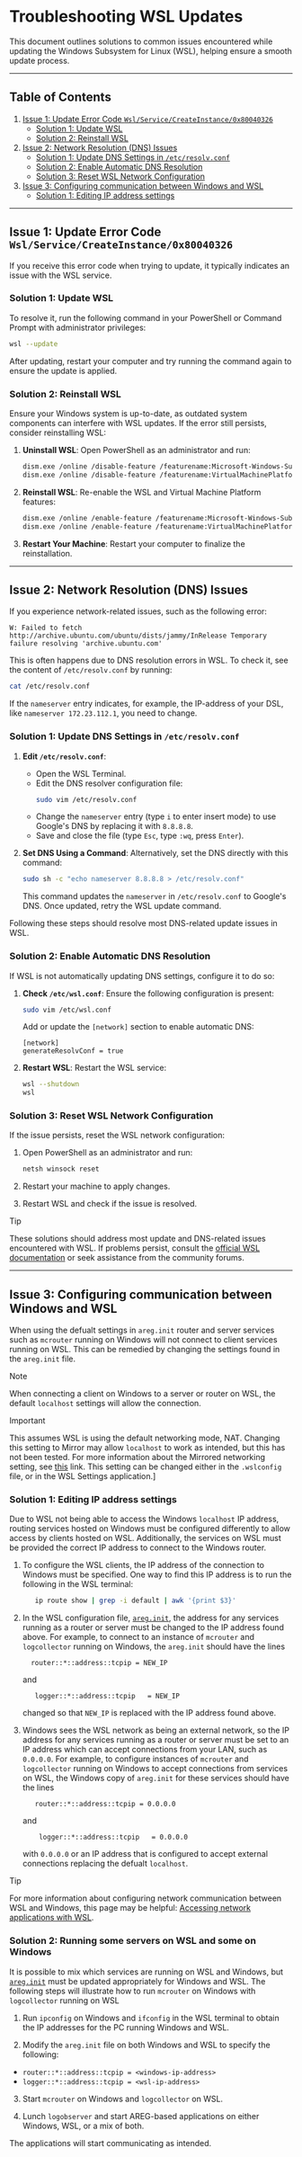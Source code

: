 # Troubleshooting WSL Updates

This document outlines solutions to common issues encountered while updating the Windows Subsystem for Linux (WSL), helping ensure a smooth update process.

---

## Table of Contents
1. [Issue 1: Update Error Code `Wsl/Service/CreateInstance/0x80040326`](#issue-1-update-error-code-wslservicecreateinstance0x80040326)
   - [Solution 1: Update WSL](#solution-1-update-wsl)
   - [Solution 2: Reinstall WSL](#solution-2-reinstall-wsl)
2. [Issue 2: Network Resolution (DNS) Issues](#issue-2-network-resolution-dns-issues)
   - [Solution 1: Update DNS Settings in `/etc/resolv.conf`](#solution-1-update-dns-settings-in-etcresolvconf)
   - [Solution 2: Enable Automatic DNS Resolution](#solution-2-enable-automatic-dns-resolution)
   - [Solution 3: Reset WSL Network Configuration](#solution-3-reset-wsl-network-configuration)
3. [Issue 3: Configuring communication between Windows and WSL](#issue-3-configuring-communication-between-windows-and-wsl)
   - [Solution 1: Editing IP address settings](#solution-1-editing-ip-address-settings)

---

## Issue 1: Update Error Code `Wsl/Service/CreateInstance/0x80040326`
If you receive this error code when trying to update, it typically indicates an issue with the WSL service. 

### Solution 1: Update WSL
To resolve it, run the following command in your PowerShell or Command Prompt with administrator privileges:
```bash
wsl --update
```
After updating, restart your computer and try running the command again to ensure the update is applied.

### Solution 2: Reinstall WSL

Ensure your Windows system is up-to-date, as outdated system components can interfere with WSL updates. If the error still persists, consider reinstalling WSL:

1. **Uninstall WSL**:
   Open PowerShell as an administrator and run:
   ```bash
   dism.exe /online /disable-feature /featurename:Microsoft-Windows-Subsystem-Linux /norestart
   dism.exe /online /disable-feature /featurename:VirtualMachinePlatform /norestart
   ```

2. **Reinstall WSL**:
   Re-enable the WSL and Virtual Machine Platform features:
   ```bash
   dism.exe /online /enable-feature /featurename:Microsoft-Windows-Subsystem-Linux /all /norestart
   dism.exe /online /enable-feature /featurename:VirtualMachinePlatform /all /norestart
   ```

3. **Restart Your Machine**:
   Restart your computer to finalize the reinstallation.

---

## Issue 2: Network Resolution (DNS) Issues

If you experience network-related issues, such as the following error:
```plaintext
W: Failed to fetch http://archive.ubuntu.com/ubuntu/dists/jammy/InRelease Temporary failure resolving 'archive.ubuntu.com'
```
This is often happens due to DNS resolution errors in WSL. To check it, see the content of `/etc/resolv.conf` by running:
```bash
cat /etc/resolv.conf
```
If the `nameserver` entry indicates, for example, the IP-address of your DSL, like `nameserver 172.23.112.1`, you need to change.

### Solution 1: Update DNS Settings in `/etc/resolv.conf`

1. **Edit `/etc/resolv.conf`**:
   - Open the WSL Terminal.
   - Edit the DNS resolver configuration file:
     ```bash
     sudo vim /etc/resolv.conf
     ```
   - Change the `nameserver` entry (type `i` to enter insert mode) to use Google's DNS by replacing it with `8.8.8.8`.
   - Save and close the file (type `Esc`, type `:wq`, press `Enter`).

2. **Set DNS Using a Command**:
   Alternatively, set the DNS directly with this command:
   ```bash
   sudo sh -c "echo nameserver 8.8.8.8 > /etc/resolv.conf"
   ```
   This command updates the `nameserver` in `/etc/resolv.conf` to Google's DNS. Once updated, retry the WSL update command. 

Following these steps should resolve most DNS-related update issues in WSL.

### Solution 2: Enable Automatic DNS Resolution

If WSL is not automatically updating DNS settings, configure it to do so:

1. **Check `/etc/wsl.conf`**:
   Ensure the following configuration is present:
   ```bash
   sudo vim /etc/wsl.conf
   ```
   Add or update the `[network]` section to enable automatic DNS:
   ```plaintext
   [network]
   generateResolvConf = true
   ```

2. **Restart WSL**:
   Restart the WSL service:
   ```bash
   wsl --shutdown
   wsl
   ```

### Solution 3: Reset WSL Network Configuration

If the issue persists, reset the WSL network configuration:

1. Open PowerShell as an administrator and run:
   ```bash
   netsh winsock reset
   ```

2. Restart your machine to apply changes.

3. Restart WSL and check if the issue is resolved.

> [!TIP]
> These solutions should address most update and DNS-related issues encountered with WSL. If problems persist, consult the [official WSL documentation](https://learn.microsoft.com/en-us/windows/wsl/) or seek assistance from the community forums.

---

## Issue 3: Configuring communication between Windows and WSL
When using the defualt settings in ``areg.init`` router and server services such as ``mcrouter`` running on Windows will not connect to client services running on WSL. This can be remedied by changing the settings found in the ``areg.init`` file. 

> [!NOTE]
> When connecting a client on Windows to a server or router on WSL, the default ``localhost`` settings will allow the connection.

>[!IMPORTANT]
>This assumes WSL is using the default networking mode, NAT. Changing this setting to Mirror may allow ``localhost`` to work as intended, but this has not been tested. For more information about the Mirrored networking setting, see [this](https://learn.microsoft.com/en-us/windows/wsl/networking#mirrored-mode-networking) link. This setting can be changed either in the ``.wslconfig`` file, or in the WSL Settings application.]

### Solution 1: Editing IP address settings

Due to WSL not being able to access the Windows ``localhost`` IP address, routing services hosted on Windows must be configured differently to allow access by clients hosted on WSL.
Additionally, the services on WSL must be provided the correct IP address to connect to the Windows router.

1. To configure the WSL clients, the IP address of the connection to Windows must be specified. One way to find this IP address is to run the following in the WSL terminal:

   ```bash
      ip route show | grep -i default | awk '{print $3}'
   ```

2. In the WSL configuration file, [``areg.init``](framework/areg/resources/areg.init), the address for any services running as a router or server must be changed to the IP address found above. For example, to connect to an instance of ``mcrouter`` and ``logcollector`` running on Windows, the ``areg.init`` should have the lines
    ```plaintext
      router::*::address::tcpip = NEW_IP
   ```

   and 
   ```plaintext 
      logger::*::address::tcpip   = NEW_IP
   ```

   changed so that ``NEW_IP`` is replaced with the IP address found above.

3. Windows sees the WSL network as being an external network, so the IP address for any services running as a router or server must be set to an IP address which can accept connections from your LAN, such as ``0.0.0.0``. For example, to configure instances of ``mcrouter`` and ``logcollector`` running on Windows to accept connections from services on WSL, the Windows copy of ``areg.init`` for these services should have the lines
   ```plaintext
      router::*::address::tcpip = 0.0.0.0
   ```
   and 
   ```plaintext 
       logger::*::address::tcpip   = 0.0.0.0
   ```

   with ``0.0.0.0`` or an IP address that is configured to accept external connections replacing the defualt ``localhost``.

>[!TIP]
> For more information about configuring network communication between WSL and Windows, this page may be helpful: [Accessing network applications with WSL](https://learn.microsoft.com/en-us/windows/wsl/networking).

### Solution 2: Running some servers on WSL and some on Windows

It is possible to mix which services are running on WSL and Windows, but [``areg.init``](framework/areg/resources/areg.init) must be updated appropriately for Windows and WSL. The following steps will illustrate how to run ``mcrouter`` on Windows with ``logcollector`` running on WSL

1. Run ``ipconfig`` on Windows and ``ifconfig`` in the WSL terminal to obtain the IP addresses for the PC running Windows and WSL.

2. Modify the ``areg.init`` file on both Windows and WSL to specify the following:
- ``router::*::address::tcpip = <windows-ip-address>``
- ``logger::*::address::tcpip = <wsl-ip-address>``
  
3. Start ``mcrouter`` on Windows and ``logcollector`` on WSL.

4. Lunch ``logobserver`` and start AREG-based applications on either Windows, WSL, or a mix of both.

The applications will start communicating as intended.
